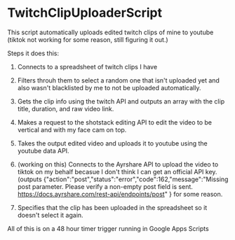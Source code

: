 # TwitchClipUploaderScript

This script automatically uploads edited twitch clips of mine to youtube (tiktok not working for some reason, still figuring it out.)


Steps it does this:

1. Connects to a spreadsheet of twitch clips I have

2. Filters throuh them to select a random one that isn't uploaded yet and also wasn't blacklisted by me to not be uploaded automatically.

3. Gets the clip info using the twitch API and outputs an array with the clip title, duration, and raw video link.

4. Makes a request to the shotstack editing API to edit the video to be vertical and with my face cam on top.

5. Takes the output edited video and uploads it to youtube using the youtube data API.

7. (working on this) Connects to the Ayrshare API to upload the video to tiktok on my behalf becasue I don't think I can get an official API key. (outputs {"action":"post","status":"error","code":162,"message":"Missing post parameter. Please verify a non-empty post field is sent. https://docs.ayrshare.com/rest-api/endpoints/post" } for some reason.

9. Specifies that the clip has been uploaded in the spreadsheet so it doesn't select it again.


All of this is on a 48 hour timer trigger running in Google Apps Scripts
